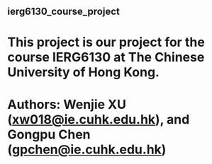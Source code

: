## ierg6130_course_project

# This project is our project for the course IERG6130 at The Chinese University of Hong Kong.

# Authors: Wenjie XU (xw018@ie.cuhk.edu.hk), and Gongpu Chen (gpchen@ie.cuhk.edu.hk)
